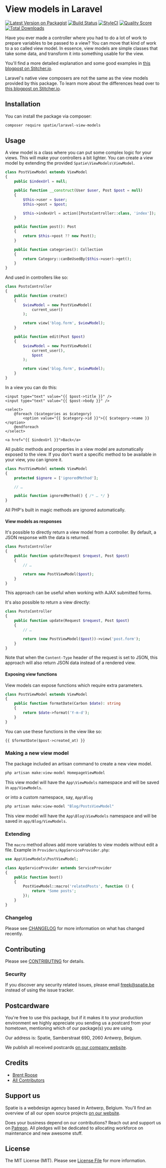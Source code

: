 # View models in Laravel

[![Latest Version on Packagist](https://img.shields.io/packagist/v/spatie/laravel-view-models.svg?style=flat-square)](https://packagist.org/packages/spatie/laravel-view-models)
[![Build Status](https://img.shields.io/travis/spatie/laravel-view-models/master.svg?style=flat-square)](https://travis-ci.org/spatie/laravel-view-models)
[![StyleCI](https://github.styleci.io/repos/147871189/shield?branch=master)](https://github.styleci.io/repos/147871189)
[![Quality Score](https://img.shields.io/scrutinizer/g/spatie/laravel-view-models.svg?style=flat-square)](https://scrutinizer-ci.com/g/spatie/laravel-view-models)
[![Total Downloads](https://img.shields.io/packagist/dt/spatie/laravel-view-models.svg?style=flat-square)](https://packagist.org/packages/spatie/laravel-view-models)

Have you ever made a controller where you had to do a lot of work to prepare variables to be passed to a view? You can move that kind of work to a so called view model.  In essence, view models are simple classes that take some data, and transform it into something usable for the view.

You'll find a more detailed explanation and some good examples in [this blogpost on Stitcher.io](https://stitcher.io/blog/laravel-view-models).

Laravel's native view composers are not the same as the view models provided by this package. To learn more about the differences head over to [this blogpost on Stitcher.io](https://stitcher.io/blog/laravel-view-models-vs-view-composers).

## Installation

You can install the package via composer:

```bash
composer require spatie/laravel-view-models
```

## Usage

A view model is a class where you can put some complex logic for your views. This will make your controllers a bit lighter.  You can create a view model by extending the provided `Spatie\ViewModels\ViewModel`.

```php
class PostViewModel extends ViewModel
{
    public $indexUrl = null;

    public function __construct(User $user, Post $post = null)
    {
        $this->user = $user;
        $this->post = $post;

        $this->indexUrl = action([PostsController::class, 'index']);
    }

    public function post(): Post
    {
        return $this->post ?? new Post();
    }

    public function categories(): Collection
    {
        return Category::canBeUsedBy($this->user)->get();
    }
}
```

And used in controllers like so:

```php
class PostsController
{
    public function create()
    {
        $viewModel = new PostViewModel(
            current_user()
        );

        return view('blog.form', $viewModel);
    }

    public function edit(Post $post)
    {
        $viewModel = new PostViewModel(
            current_user(),
            $post
        );

        return view('blog.form', $viewModel);
    }
}
```

In a view you can do this:

```blade
<input type="text" value="{{ $post->title }}" />
<input type="text" value="{{ $post->body }}" />

<select>
    @foreach ($categories as $category)
        <option value="{{ $category->id }}">{{ $category->name }}</option>
    @endforeach
</select>

<a href="{{ $indexUrl }}">Back</a>
```

All public methods and properties in a view model are automatically exposed to the view. If you don't want a specific method to be available in your view, you can ignore it.

```php
class PostViewModel extends ViewModel
{
    protected $ignore = ['ignoredMethod'];

    // …

    public function ignoredMethod() { /* … */ }
}
```

All PHP's built in magic methods are ignored automatically.

#### View models as responses

It's possible to directly return a view model from a controller.
By default, a JSON response with the data is returned.

```php
class PostsController
{
    public function update(Request $request, Post $post)
    {
        // …

        return new PostViewModel($post);
    }
}
```

This approach can be useful when working with AJAX submitted forms.

It's also possible to return a view directly:

```php
class PostsController
{
    public function update(Request $request, Post $post)
    {
        // …

        return (new PostViewModel($post))->view('post.form');
    }
}
```

Note that when the `Content-Type` header of the request is set to JSON,
this approach will also return JSON data instead of a rendered view.

#### Exposing view functions

View models can expose functions which require extra parameters.

```php
class PostViewModel extends ViewModel
{
    public function formatDate(Carbon $date): string
    {
        return $date->format('Y-m-d');
    }
}
```

You can use these functions in the view like so:

```blade
{{ $formatDate($post->created_at) }}
```

### Making a new view model

The package included an artisan command to create a new view model.

```bash
php artisan make:view-model HomepageViewModel
```

This view model will have the `App\ViewModels` namespace and will be saved in `app/ViewModels`.

or into a custom namespace, say, `App\Blog`

```bash
php artisan make:view-model "Blog/PostsViewModel"
```

This view model will have the `App\Blog\ViewModels` namespace and will be saved in `app/Blog/ViewModels`.

### Extending

The `macro` method allows add more variables to view models without edit a file. Example in `Providers/AppServiceProvider.php`:

```php
use App\ViewModels\PostViewModel;

class AppServiceProvider extends ServiceProvider
{
    public function boot()
    {
        PostViewModel::macro('relatedPosts', function () {
            return 'Some posts';
        });
    }
}
```

### Changelog

Please see [CHANGELOG](CHANGELOG.md) for more information on what has changed recently.

## Contributing

Please see [CONTRIBUTING](CONTRIBUTING.md) for details.

### Security

If you discover any security related issues, please email freek@spatie.be instead of using the issue tracker.

## Postcardware

You're free to use this package, but if it makes it to your production environment we highly appreciate you sending us a postcard from your hometown, mentioning which of our package(s) you are using.

Our address is: Spatie, Samberstraat 69D, 2060 Antwerp, Belgium.

We publish all received postcards [on our company website](https://spatie.be/en/opensource/postcards).

## Credits

- [Brent Roose](https://github.com/brendt)
- [All Contributors](../../contributors)

## Support us

Spatie is a webdesign agency based in Antwerp, Belgium. You'll find an overview of all our open source projects [on our website](https://spatie.be/opensource).

Does your business depend on our contributions? Reach out and support us on [Patreon](https://www.patreon.com/spatie).
All pledges will be dedicated to allocating workforce on maintenance and new awesome stuff.

## License

The MIT License (MIT). Please see [License File](LICENSE.md) for more information.
